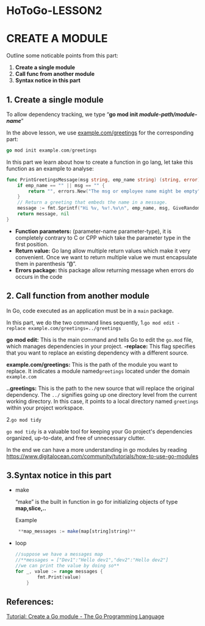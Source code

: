 # HoToGo-LESSON2

# CREATE A MODULE

Outline some noticable points from this part:

1. **Create a single module**
2. **Call func from another module**
3. **Syntax notice in this part**

## 1. Create a single module

To allow dependency tracking, we type “**go mod init *module-path/module-name***”

In the above lesson, we use [example.com/greetings](http://example.com/greetings) for the corresponding part:

```go
go mod init example.com/greetings
```

In this part we learn about how to create a function in go lang, let take this function as an example to analyse:

```go
func PrintGreetingsMessage(msg string, emp_name string) (string, error) {
	if emp_name == "" || msg == "" {
		return "", errors.New("The msg or employee name might be empty")
	}
	// Return a greeting that embeds the name in a message.
	message := fmt.Sprintf("Hi %v, %v!.%v\n", emp_name, msg, GiveRandomWishes())
	return message, nil
}
```

- **Function parameters:** (parameter-name parameter-type), it is completely contrary to C or CPP which take the parameter type in the first position.
- **Return value:** Go lang allow multiple return values which make it very convenient. Once we want to return multiple value we must encapsulate them in parenthesis “**()**”.
- **Errors package:** this package allow returning message when errors do occurs in the code

## 2. Call function from another module

In Go, code executed as an application must be in a `main` package.

In this  part, we do the two command lines sequently,
1.`go mod edit -replace example.com/greetings=../greetings`

**go mod edit:** This is the main command and tells Go to edit the `go.mod` file, which manages dependencies in your project.
**-replace:** This flag specifies that you want to replace an existing dependency with a different source.

**example.com/greetings:** This is the path of the module you want to replace. It indicates a module named`greetings` located under the domain `example.com`

**..greetings:** This is the path to the new source that will replace the original dependency. The `../` signifies going up one directory level from the current working directory. In this case, it points to a local directory named `greetings` within your project workspace.

2.`go mod tidy`

`go mod tidy` is a valuable tool for keeping your Go project's dependencies organized, up-to-date, and free of unnecessary clutter.

In the end we can have a more understanding in go modules by reading https://www.digitalocean.com/community/tutorials/how-to-use-go-modules

## 3.Syntax notice in this part

- make
    
    “make” is the built in function in go for initializing objects of type **map,slice,..**
    
    Example
    
    ```jsx
     **map_messages := make(map[string]string)**
    ```
    
- loop
    
    ```go
    //suppose we have a messages map
    //**messages = ["Dev1":"Hello dev1","dev2":"Hello dev2"]
    //we can print the value by doing so**
    for _, value := range messages {
    		fmt.Print(value)
    	}
    ```
    

## References:

[Tutorial: Create a Go module - The Go Programming Language](https://go.dev/doc/tutorial/create-module)